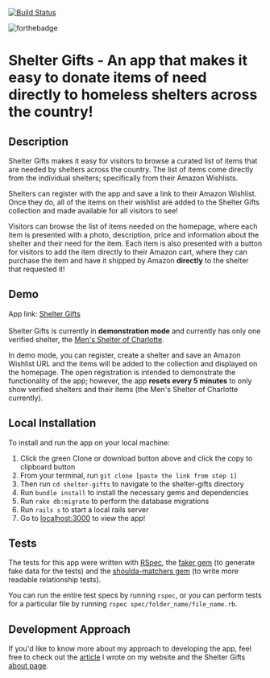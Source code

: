 [![Build Status](https://travis-ci.com/anthonygharvey/shelter-gifts.svg?branch=master)](https://travis-ci.com/anthonygharvey/shelter-gifts)

![forthebadge](https://forthebadge.com/images/badges/made-with-ruby.svg "Made With Ruby")

# Shelter Gifts - An app that makes it easy to donate items of need directly to homeless shelters across the country!

## Description

Shelter Gifts makes it easy for visitors to browse a curated list of items that are needed by shelters across the country. The list of items come directly from the individual shelters; specifically from their Amazon Wishlists.

Shelters can register with the app and save a link to their Amazon Wishlist. Once they do, all of the items on their wishlist are added to the Shelter Gifts collection and made available for all visitors to see!

Visitors can browse the list of items needed on the homepage, where each item is presented with a photo, description, price and information about the shelter and their need for the item. Each item is also presented with a button for visitors to add the item directly to their Amazon cart, where they can purchase the item and have it shipped by Amazon **directly** to the shelter that requested it!

## Demo

App link: <a href="https://shelter-gifts.herokuapp.com/" target="_blank">Shelter Gifts</a><br><br>
Shelter Gifts is currently in **demonstration mode** and currently has only one verified shelter, the <a href="https://www.mensshelterofcharlotte.org/" target="_blank">Men's Shelter of Charlotte</a>.

In demo mode, you can register, create a shelter and save an Amazon Wishlist URL and the items will be added to the collection and displayed on the homepage. The open registration is intended to demonstrate the functionality of the app; however, the app **resets every 5 minutes** to only show verified shelters and their items (the Men's Shelter of Charlotte currently).

## Local Installation

To install and run the app on your local machine:

1. Click the green Clone or download button above and click the copy to clipboard button
2. From your terminal, run `git clone [paste the link from step 1]`
3. Then run `cd shelter-gifts` to navigate to the shelter-gifts directory
4. Run `bundle install` to install the necessary gems and dependencies
5. Run `rake db:migrate` to perform the database migrations
6. Run `rails s` to start a local rails server
7. Go to <a href="localhost:3000" target="_blank">localhost:3000</a> to view the app!

## Tests

The tests for this app were written with <a href="http://rspec.info/" target="_blank">RSpec</a>, the <a href="https://github.com/stympy/faker" target="_blank">faker gem</a> (to generate fake data for the tests) and the <a href="https://github.com/thoughtbot/shoulda-matchers" target="_blank">shoulda-matchers gem</a> (to write more readable relationship tests).

You can run the entire test specs by running `rspec`, or you can perform tests for a particular file by running `rspec spec/folder_name/file_name.rb`.

## Development Approach

If you'd like to know more about my approach to developing the app, feel free to check out the <a href="https://anthonygharvey.com/projects/shelter_gifts" target="_blank">article</a> I wrote on my website and the Shelter Gifts <a href="https://shelter-gifts.herokuapp.com/about" target="_blank">about page</a>.
